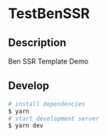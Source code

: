 # TestBenSSR

## Description

Ben SSR Template Demo

## Develop

```bash
# install dependencies
$ yarn
# start development server
$ yarn dev
```